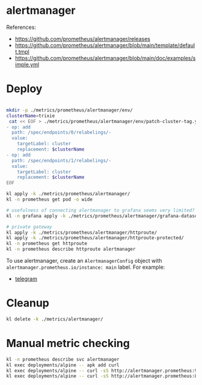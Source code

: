 

# alertmanager

References:
- https://github.com/prometheus/alertmanager/releases
- https://github.com/prometheus/alertmanager/blob/main/template/default.tmpl
- https://github.com/prometheus/alertmanager/blob/main/doc/examples/simple.yml

# Deploy

```bash

mkdir -p ./metrics/prometheus/alertmanager/env/
clusterName=trixie
 cat << EOF > ./metrics/prometheus/alertmanager/env/patch-cluster-tag.yaml
- op: add
  path: /spec/endpoints/0/relabelings/-
  value:
    targetLabel: cluster
    replacement: $clusterName
- op: add
  path: /spec/endpoints/1/relabelings/-
  value:
    targetLabel: cluster
    replacement: $clusterName
EOF

kl apply -k ./metrics/prometheus/alertmanager/
kl -n prometheus get pod -o wide

# usefulness of connecting alertmanager to grafana seems very limited?
kl -n grafana apply -k ./metrics/prometheus/alertmanager/grafana-datasource/

# private gateway
kl apply -k ./metrics/prometheus/alertmanager/httproute/
kl apply -k ./metrics/prometheus/alertmanager/httproute-protected/
kl -n prometheus get httproute
kl -n prometheus describe httproute alertmanager

```

To use alertmanager, create an `AlertmanagerConfig` object with `alertmanager.prometheus.io/instance: main` label.
For example:
- [telegram](./telegram/notify-telegram.md)

# Cleanup

```bash
kl delete -k ./metrics/alertmanager/
```

# Manual metric checking

```bash
kl -n prometheus describe svc alertmanager
kl exec deployments/alpine -- apk add curl
kl exec deployments/alpine -- curl -sS http://alertmanager.prometheus:9093/metrics
kl exec deployments/alpine -- curl -sS http://alertmanager.prometheus:8080/metrics
```
